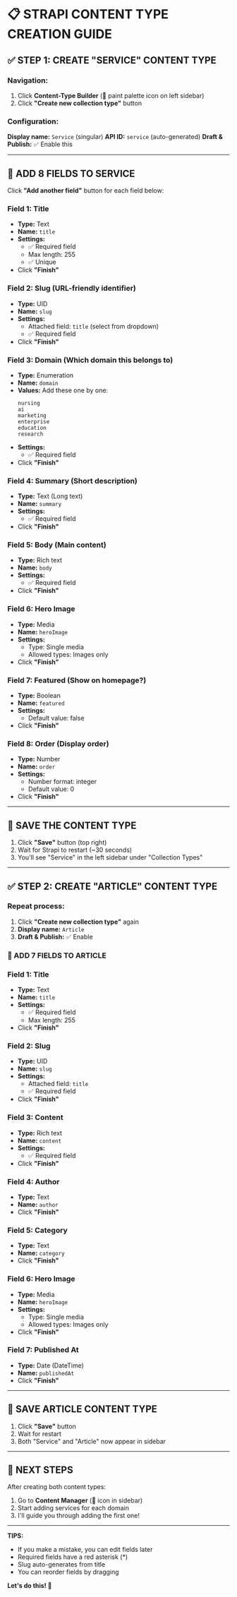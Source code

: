 # 📋 STRAPI CONTENT TYPE CREATION GUIDE

## ✅ STEP 1: CREATE "SERVICE" CONTENT TYPE

### Navigation:
1. Click **Content-Type Builder** (🎨 paint palette icon on left sidebar)
2. Click **"Create new collection type"** button

### Configuration:

**Display name:** `Service` (singular)
**API ID:** `service` (auto-generated)
**Draft & Publish:** ✅ Enable this

---

## 📝 ADD 8 FIELDS TO SERVICE

Click **"Add another field"** button for each field below:

### Field 1: Title
- **Type:** Text
- **Name:** `title`
- **Settings:**
  - ✅ Required field
  - Max length: 255
  - ✅ Unique
- Click **"Finish"**

### Field 2: Slug (URL-friendly identifier)
- **Type:** UID
- **Name:** `slug`
- **Settings:**
  - Attached field: `title` (select from dropdown)
  - ✅ Required field
- Click **"Finish"**

### Field 3: Domain (Which domain this belongs to)
- **Type:** Enumeration
- **Name:** `domain`
- **Values:** Add these one by one:
  ```
  nursing
  ai
  marketing
  enterprise
  education
  research
  ```
- **Settings:**
  - ✅ Required field
- Click **"Finish"**

### Field 4: Summary (Short description)
- **Type:** Text (Long text)
- **Name:** `summary`
- **Settings:**
  - ✅ Required field
- Click **"Finish"**

### Field 5: Body (Main content)
- **Type:** Rich text
- **Name:** `body`
- **Settings:**
  - ✅ Required field
- Click **"Finish"**

### Field 6: Hero Image
- **Type:** Media
- **Name:** `heroImage`
- **Settings:**
  - Type: Single media
  - Allowed types: Images only
- Click **"Finish"**

### Field 7: Featured (Show on homepage?)
- **Type:** Boolean
- **Name:** `featured`
- **Settings:**
  - Default value: false
- Click **"Finish"**

### Field 8: Order (Display order)
- **Type:** Number
- **Name:** `order`
- **Settings:**
  - Number format: integer
  - Default value: 0
- Click **"Finish"**

---

## 💾 SAVE THE CONTENT TYPE

1. Click **"Save"** button (top right)
2. Wait for Strapi to restart (~30 seconds)
3. You'll see "Service" in the left sidebar under "Collection Types"

---

## ✅ STEP 2: CREATE "ARTICLE" CONTENT TYPE

### Repeat process:
1. Click **"Create new collection type"** again
2. **Display name:** `Article`
3. **Draft & Publish:** ✅ Enable

### 📝 ADD 7 FIELDS TO ARTICLE

### Field 1: Title
- **Type:** Text
- **Name:** `title`
- **Settings:**
  - ✅ Required field
  - Max length: 255
- Click **"Finish"**

### Field 2: Slug
- **Type:** UID
- **Name:** `slug`
- **Settings:**
  - Attached field: `title`
  - ✅ Required field
- Click **"Finish"**

### Field 3: Content
- **Type:** Rich text
- **Name:** `content`
- **Settings:**
  - ✅ Required field
- Click **"Finish"**

### Field 4: Author
- **Type:** Text
- **Name:** `author`
- Click **"Finish"**

### Field 5: Category
- **Type:** Text
- **Name:** `category`
- Click **"Finish"**

### Field 6: Hero Image
- **Type:** Media
- **Name:** `heroImage`
- **Settings:**
  - Type: Single media
  - Allowed types: Images only
- Click **"Finish"**

### Field 7: Published At
- **Type:** Date (DateTime)
- **Name:** `publishedAt`
- Click **"Finish"**

---

## 💾 SAVE ARTICLE CONTENT TYPE

1. Click **"Save"** button
2. Wait for restart
3. Both "Service" and "Article" now appear in sidebar

---

## 🎯 NEXT STEPS

After creating both content types:
1. Go to **Content Manager** (📝 icon in sidebar)
2. Start adding services for each domain
3. I'll guide you through adding the first one!

---

**TIPS:**
- If you make a mistake, you can edit fields later
- Required fields have a red asterisk (*)
- Slug auto-generates from title
- You can reorder fields by dragging

**Let's do this! 🚀**
